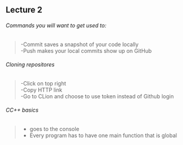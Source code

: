 ## Lecture 2
###### Commands you will want to get used to:
>-Commit saves a snapshot of your code locally<br> 
>-Push makes your local commits show up on GitHub<br> 

###### Cloning repositores
>-Click on top right<br> 
>-Copy HTTP link<br> 
>-Go to CLion and choose to use token instead of Github login<br> 

###### CC++ basics
>- <iostream> goes to the console <br>
>- Every program has to have one main function that is global <br>




